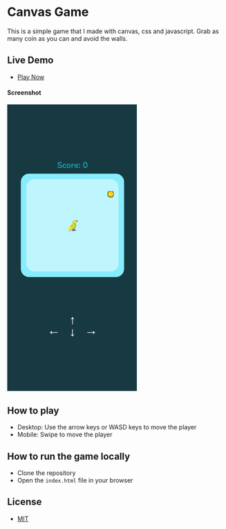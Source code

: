 # Canvas Game

This is a simple game that I made with canvas, css and javascript. Grab as many coin as you can and avoid the walls.

## Live Demo

- [Play Now](https://emanuelefavero.github.io/canvas-game/)

#### Screenshot

<img src="screenshot.png" alt="screenshot" width="300">

## How to play

- Desktop: Use the arrow keys or WASD keys to move the player
- Mobile: Swipe to move the player

## How to run the game locally

- Clone the repository
- Open the `index.html` file in your browser

## License

- [MIT](LICENSE.md)

